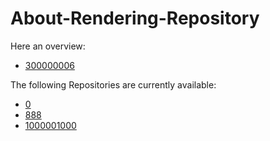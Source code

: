 # About-Rendering-Repository

Here an overview:

- [300000006](300000006.md)

The following Repositories are currently available:

- [0](0.md)
- [888](888.md)
- [1000001000](1000001000.md)
